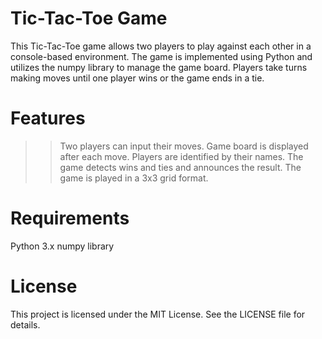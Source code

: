 # Tic-Tac-Toe Game

This Tic-Tac-Toe game allows two players to play against each other in a console-based environment. The game is implemented using Python and utilizes the numpy library to manage the game board. Players take turns making moves until one player wins or the game ends in a tie.

# Features
>> Two players can input their moves.
>> Game board is displayed after each move.
>> Players are identified by their names.
>> The game detects wins and ties and announces the result.
>> The game is played in a 3x3 grid format.

# Requirements
Python 3.x
numpy library

# License
This project is licensed under the MIT License. See the LICENSE file for details.

